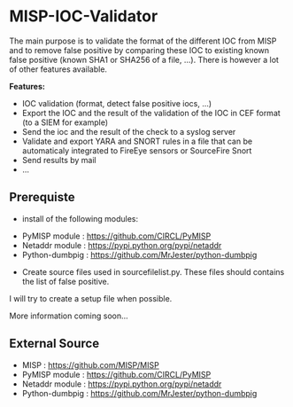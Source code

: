 # MISP-IOC-Validator

The main purpose is to validate the format of the different IOC from MISP and to remove false positive by comparing these IOC to existing known false positive (known SHA1 or SHA256 of a file, ...). There is however a lot of other features available.

**Features:**
- IOC validation (format, detect false positive iocs, ...)
- Export the IOC and the result of the validation of the IOC in CEF format (to a SIEM for example)
- Send the ioc and the result of the check to a syslog server
- Validate and export YARA and SNORT rules in a file that can be automaticaly integrated to FireEye sensors or SourceFire Snort
- Send results by mail
- ...

## Prerequiste

- install of the following modules:
* PyMISP module : https://github.com/CIRCL/PyMISP
* Netaddr module : https://pypi.python.org/pypi/netaddr
* Python-dumbpig : https://github.com/MrJester/python-dumbpig
- Create source files used in sourcefilelist.py. These files should contains the list of false positive.
 
I will try to create a setup file when possible.

More information coming soon... 

## External Source

- MISP : https://github.com/MISP/MISP
- PyMISP module : https://github.com/CIRCL/PyMISP
- Netaddr module : https://pypi.python.org/pypi/netaddr
- Python-dumbpig : https://github.com/MrJester/python-dumbpig
